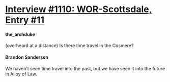 # [Interview #1110: WOR-Scottsdale, Entry #11](https://www.theoryland.com/intvmain.php?i=1110#11)

#### the\_archduke

(overheard at a distance) Is there time travel in the Cosmere?

#### Brandon Sanderson

We haven't seen time travel into the past, but we have seen it into the future in Alloy of Law.


